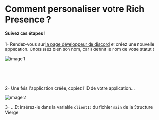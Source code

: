 # Comment personaliser votre Rich Presence ?
#### Suivez ces étapes !

1- Rendez-vous sur [la page développeur de discord](https://discord.com/developers/applications) et créez une nouvelle application. Choisissez bien son nom, car il définit le nom de votre statut !

![image 1](https://i.imgur.com/uKofkIE.jpg)

</br>
</br>
</br>

2- Une fois l'application créée, copiez l'ID de votre application...

![image 2](https://i.imgur.com/UUHyD70.jpg)


3- ...Et insérez-le dans la variable ``clientId`` du fichier ``main`` de la Structure Vierge
